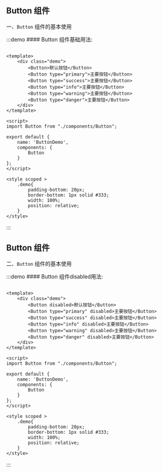 <!--
 * @Author: Yang Lin
 * @Description: 简介
 * @Date: 2020-07-18 11:05:26
 * @LastEditTime: 2020-07-29 19:38:39
 * @FilePath: f:\sourcecode\md-vue-loader\example\ButtonDemo.md
--> 
## Button 组件

一、`Button` 组件的基本使用

:::demo #### Button 组件基础用法:

``` vue

<template>
    <div class="demo">
        <Button>默认按钮</Button>
        <Button type="primary">主要按钮</Button>
        <Button type="success">主要按钮</Button>
        <Button type="info">主要按钮</Button>
        <Button type="warning">主要按钮</Button>
        <Button type="danger">主要按钮</Button>
    </div>
</template>

<script>
import Button from "./components/Button";

export default {
    name: 'ButtonDemo',
    components: {
        Button
    }
};
</script>

<style scoped >
    .demo{
        padding-bottom: 20px;
        border-bottom: 1px solid #333;
        width: 100%;
        position: relative;
    }
</style>

```
:::

## Button 组件

二、`Button` 组件的基本使用

:::demo #### Button 组件disabled用法:
```vue

<template>
    <div class="demo">
        <Button disabled>默认按钮</Button>
        <Button type="primary" disabled>主要按钮</Button>
        <Button type="success" disabled>主要按钮</Button>
        <Button type="info" disabled>主要按钮</Button>
        <Button type="warning" disabled>主要按钮</Button>
        <Button type="danger" disabled>主要按钮</Button>
    </div>
</template>

<script>
import Button from "./components/Button";

export default {
    name: 'ButtonDemo',
    components: {
        Button
    }
};
</script>

<style scoped >
    .demo{
        padding-bottom: 20px;
        border-bottom: 1px solid #333;
        width: 100%;
        position: relative;
    }
</style>
```
:::

